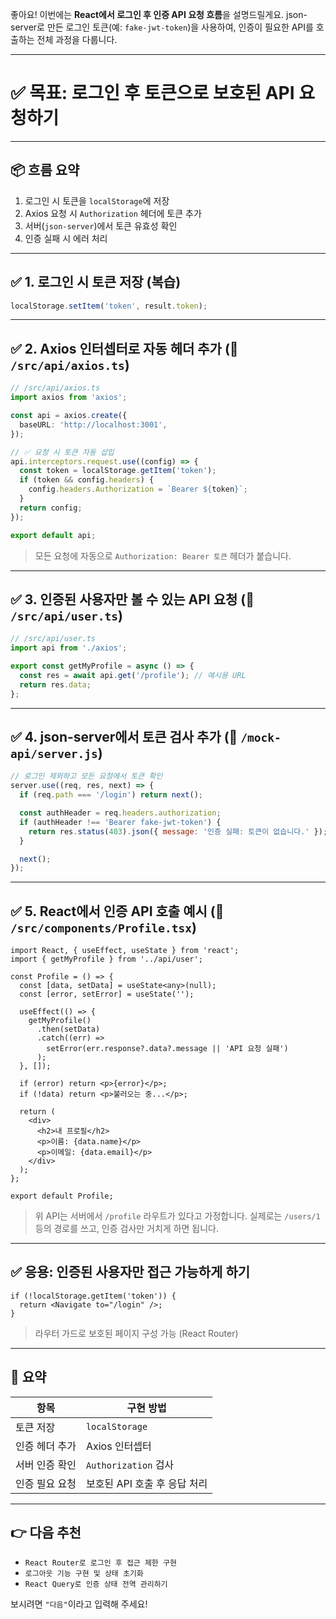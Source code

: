 좋아요! 이번에는 **React에서 로그인 후 인증 API 요청 흐름**을 설명드릴게요.
json-server로 만든 로그인 토큰(예: `fake-jwt-token`)을 사용하여, 인증이 필요한 API를 호출하는 전체 과정을 다룹니다.

---

# ✅ 목표: 로그인 후 토큰으로 보호된 API 요청하기

---

## 📦 흐름 요약

1. 로그인 시 토큰을 `localStorage`에 저장
2. Axios 요청 시 `Authorization` 헤더에 토큰 추가
3. 서버(`json-server`)에서 토큰 유효성 확인
4. 인증 실패 시 에러 처리

---

## ✅ 1. 로그인 시 토큰 저장 (복습)

```ts
localStorage.setItem('token', result.token);
```

---

## ✅ 2. Axios 인터셉터로 자동 헤더 추가 (📄 `/src/api/axios.ts`)

```ts
// /src/api/axios.ts
import axios from 'axios';

const api = axios.create({
  baseURL: 'http://localhost:3001',
});

// ✅ 요청 시 토큰 자동 삽입
api.interceptors.request.use((config) => {
  const token = localStorage.getItem('token');
  if (token && config.headers) {
    config.headers.Authorization = `Bearer ${token}`;
  }
  return config;
});

export default api;
```

> 모든 요청에 자동으로 `Authorization: Bearer 토큰` 헤더가 붙습니다.

---

## ✅ 3. 인증된 사용자만 볼 수 있는 API 요청 (📄 `/src/api/user.ts`)

```ts
// /src/api/user.ts
import api from './axios';

export const getMyProfile = async () => {
  const res = await api.get('/profile'); // 예시용 URL
  return res.data;
};
```

---

## ✅ 4. json-server에서 토큰 검사 추가 (📄 `/mock-api/server.js`)

```js
// 로그인 제외하고 모든 요청에서 토큰 확인
server.use((req, res, next) => {
  if (req.path === '/login') return next();

  const authHeader = req.headers.authorization;
  if (authHeader !== 'Bearer fake-jwt-token') {
    return res.status(403).json({ message: '인증 실패: 토큰이 없습니다.' });
  }

  next();
});
```

---

## ✅ 5. React에서 인증 API 호출 예시 (📄 `/src/components/Profile.tsx`)

```tsx
import React, { useEffect, useState } from 'react';
import { getMyProfile } from '../api/user';

const Profile = () => {
  const [data, setData] = useState<any>(null);
  const [error, setError] = useState('');

  useEffect(() => {
    getMyProfile()
      .then(setData)
      .catch((err) =>
        setError(err.response?.data?.message || 'API 요청 실패')
      );
  }, []);

  if (error) return <p>{error}</p>;
  if (!data) return <p>불러오는 중...</p>;

  return (
    <div>
      <h2>내 프로필</h2>
      <p>이름: {data.name}</p>
      <p>이메일: {data.email}</p>
    </div>
  );
};

export default Profile;
```

> 위 API는 서버에서 `/profile` 라우트가 있다고 가정합니다. 실제로는 `/users/1` 등의 경로를 쓰고, 인증 검사만 거치게 하면 됩니다.

---

## ✅ 응용: 인증된 사용자만 접근 가능하게 하기

```tsx
if (!localStorage.getItem('token')) {
  return <Navigate to="/login" />;
}
```

> 라우터 가드로 보호된 페이지 구성 가능 (React Router)

---

## 📌 요약

| 항목       | 구현 방법              |
| -------- | ------------------ |
| 토큰 저장    | `localStorage`     |
| 인증 헤더 추가 | Axios 인터셉터         |
| 서버 인증 확인 | `Authorization` 검사 |
| 인증 필요 요청 | 보호된 API 호출 후 응답 처리 |

---

## 👉 다음 추천

* `React Router로 로그인 후 접근 제한 구현`
* `로그아웃 기능 구현 및 상태 초기화`
* `React Query로 인증 상태 전역 관리하기`

보시려면 `"다음"`이라고 입력해 주세요!
